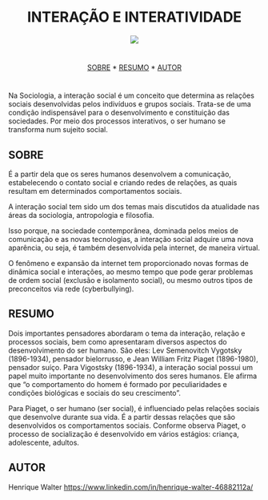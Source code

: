 <h1 align="center">INTERAÇÃO E INTERATIVIDADE</h1>

<h4 align="center">
  <img src="https://user-images.githubusercontent.com/106890053/172309188-b6e3e3cb-e0e1-48ce-81b2-2445e91b8ad5.png">

# 
  
  
<p align="center">
  <a href="#sobre">SOBRE</a> *
  <a href="#resumo">RESUMO</a> *
  <a href="#autor">AUTOR</a>
  
#

Na Sociologia, a interação social é um conceito que determina as relações sociais desenvolvidas pelos indivíduos e grupos sociais. Trata-se de uma condição indispensável para o desenvolvimento e constituição das sociedades. Por meio dos processos interativos, o ser humano se transforma num sujeito social.

## SOBRE
É a partir dela que os seres humanos desenvolvem a comunicação, estabelecendo o contato social e criando redes de relações, as quais resultam em determinados comportamentos sociais.

A interação social tem sido um dos temas mais discutidos da atualidade nas áreas da sociologia, antropologia e filosofia.

Isso porque, na sociedade contemporânea, dominada pelos meios de comunicação e as novas tecnologias, a interação social adquire uma nova aparência, ou seja, é também desenvolvida pela internet, de maneira virtual.

O fenômeno e expansão da internet tem proporcionado novas formas de dinâmica social e interações, ao mesmo tempo que pode gerar problemas de ordem social (exclusão e isolamento social), ou mesmo outros tipos de preconceitos via rede (cyberbullying).

## RESUMO
Dois importantes pensadores abordaram o tema da interação, relação e processos sociais, bem como apresentaram diversos aspectos do desenvolvimento do ser humano. São eles: Lev Semenovitch Vygotsky (1896-1934), pensador bielorrusso, e Jean William Fritz Piaget (1896-1980), pensador suíço.
Para Vigostsky (1896-1934), a interação social possui um papel muito importante no desenvolvimento dos seres humanos. Ele afirma que “o comportamento do homem é formado por peculiaridades e condições biológicas e sociais do seu crescimento”.

Para Piaget, o ser humano (ser social), é influenciado pelas relações sociais que desenvolve durante sua vida. É a partir dessas relações que são desenvolvidos os comportamentos sociais. Conforme observa Piaget, o processo de socialização é desenvolvido em vários estágios: criança, adolescente, adultos.
  
## AUTOR
Henrique Walter https://www.linkedin.com/in/henrique-walter-46882112a/
  
  
